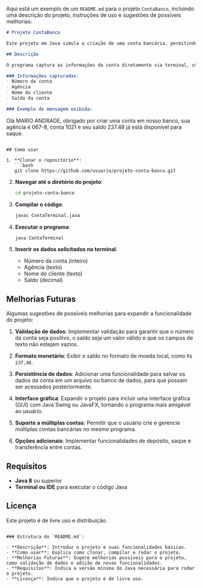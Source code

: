 Aqui está um exemplo de um `README.md` para o projeto `ContaBanco`, incluindo uma descrição do projeto, instruções de uso e sugestões de possíveis melhorias:

```md
# Projeto ContaBanco

Este projeto em Java simula a criação de uma conta bancária, permitindo que o usuário insira dados como número da conta, agência, nome do cliente e saldo, e exibe uma mensagem de confirmação personalizada.

## Descrição

O programa captura as informações da conta diretamente via terminal, utilizando a classe `Scanner`. Após coletar os dados, uma mensagem formatada é exibida, confirmando a criação da conta com os detalhes fornecidos pelo usuário.

### Informações capturadas:
- Número da conta
- Agência
- Nome do cliente
- Saldo da conta

### Exemplo de mensagem exibida:

```
Olá MARIO ANDRADE, obrigado por criar uma conta em nosso banco, sua agência é 067-8, conta 1021 e seu saldo 237.48 já está disponível para saque.
```

## Como usar

1. **Clonar o repositório**:
   ```bash
   git clone https://github.com/usuario/projeto-conta-banco.git
   ```
   
2. **Navegar até o diretório do projeto**:
   ```bash
   cd projeto-conta-banco
   ```

3. **Compilar o código**:
   ```bash
   javac ContaTerminal.java
   ```

4. **Executar o programa**:
   ```bash
   java ContaTerminal
   ```

5. **Inserir os dados solicitados no terminal**:
   - Número da conta (inteiro)
   - Agência (texto)
   - Nome do cliente (texto)
   - Saldo (decimal)

## Melhorias Futuras

Algumas sugestões de possíveis melhorias para expandir a funcionalidade do projeto:

1. **Validação de dados**: Implementar validação para garantir que o número da conta seja positivo, o saldo seja um valor válido e que os campos de texto não estejam vazios.
   
2. **Formato monetário**: Exibir o saldo no formato de moeda local, como `R$ 237,48`.

3. **Persistência de dados**: Adicionar uma funcionalidade para salvar os dados da conta em um arquivo ou banco de dados, para que possam ser acessados posteriormente.

4. **Interface gráfica**: Expandir o projeto para incluir uma interface gráfica (GUI) com Java Swing ou JavaFX, tornando o programa mais amigável ao usuário.

5. **Suporte a múltiplas contas**: Permitir que o usuário crie e gerencie múltiplas contas bancárias no mesmo programa.

6. **Opções adicionais**: Implementar funcionalidades de depósito, saque e transferência entre contas.

## Requisitos

- **Java 8** ou superior
- **Terminal ou IDE** para executar o código Java

## Licença

Este projeto é de livre uso e distribuição.
```

### Estrutura do `README.md`:

- **Descrição**: Introduz o projeto e suas funcionalidades básicas.
- **Como usar**: Explica como clonar, compilar e rodar o projeto.
- **Melhorias Futuras**: Sugere melhorias possíveis para o projeto, como validação de dados e adição de novas funcionalidades.
- **Requisitos**: Indica a versão mínima do Java necessária para rodar o projeto.
- **Licença**: Indica que o projeto é de livre uso.